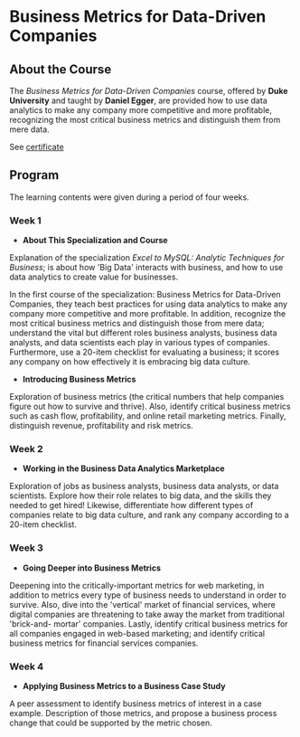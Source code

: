# Business Metrics for Data-Driven Companies

<!--more-->

## About the Course

The *Business Metrics for Data-Driven Companies* course, offered by **Duke University** 
and taught by **Daniel Egger**, are provided how to use data analytics to make any 
company more competitive and more profitable, recognizing the most critical business 
metrics and distinguish them from mere data.

See [certificate](https://coursera.org/share/622d9cb0726e4f11eff074a60a325306)


## Program

The learning contents were given during a period of four weeks.

### Week 1
* **About This Specialization and Course**

Explanation of the specialization *Excel to MySQL: Analytic Techniques for Business*; is about 
how 'Big Data' interacts with business, and how to use data analytics to create value for 
businesses.

In the first course of the specialization: Business Metrics for Data-Driven Companies, 
they teach best practices for using data analytics to make any company more competitive and 
more profitable. In addition, recognize the most critical business metrics and distinguish those 
from mere data; understand the vital but different roles business analysts, business data analysts, 
and data scientists each play in various types of companies. Furthermore, use a 20-item checklist 
for evaluating a business; it scores any company on how effectively it is embracing 
big data culture.

* **Introducing Business Metrics**

Exploration of business metrics (the critical numbers that help companies figure out how to survive 
and thrive). Also, identify critical business metrics such as cash flow, profitability, and online 
retail marketing metrics. Finally, distinguish revenue, profitability and risk metrics.

### Week 2
* **Working in the Business Data Analytics Marketplace**

Exploration of jobs as business analysts, business data analysts, or data scientists. Explore how 
their role relates to big data, and the skills they needed to get hired! Likewise, differentiate 
how different types of companies relate to big data culture, and rank any company according to 
a 20-item checklist.

### Week 3
* **Going Deeper into Business Metrics**

Deepening into the critically-important metrics for web marketing, in addition to metrics 
every type of business needs to understand in order to survive. Also, dive into the 'vertical' 
market of financial services, where digital companies are threatening to take away the market 
from traditional 'brick-and- mortar' companies. Lastly, identify critical business metrics for 
all companies engaged in web-based marketing; and identify critical business metrics for 
financial services companies.

### Week 4
* **Applying Business Metrics to a Business Case Study**

A peer assessment to identify business metrics of interest in a case example. Description of 
those metrics, and propose a business process change that could be supported by the metric 
chosen.









